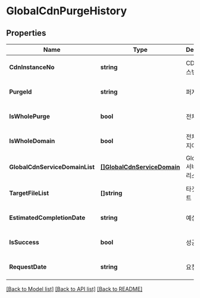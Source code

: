 # GlobalCdnPurgeHistory

## Properties
Name | Type | Description | Notes
------------ | ------------- | ------------- | -------------
**CdnInstanceNo** | **string** | CDN인스턴스번호 | [optional] [default to null]
**PurgeId** | **string** | 퍼지ID | [optional] [default to null]
**IsWholePurge** | **bool** | 전체퍼지여부 | [optional] [default to null]
**IsWholeDomain** | **bool** | 전체도메인퍼지여부 | [optional] [default to null]
**GlobalCdnServiceDomainList** | [**[]GlobalCdnServiceDomain**](GlobalCdnServiceDomain.md) | Global CDN서비스도메인리스트 | [optional] [default to null]
**TargetFileList** | **[]string** | 타겟파일리스트 | [optional] [default to null]
**EstimatedCompletionDate** | **string** | 예상완료날짜 | [optional] [default to null]
**IsSuccess** | **bool** | 성공여부 | [optional] [default to null]
**RequestDate** | **string** | 요청날짜 | [optional] [default to null]

[[Back to Model list]](../README.md#documentation-for-models) [[Back to API list]](../README.md#documentation-for-api-endpoints) [[Back to README]](../README.md)


